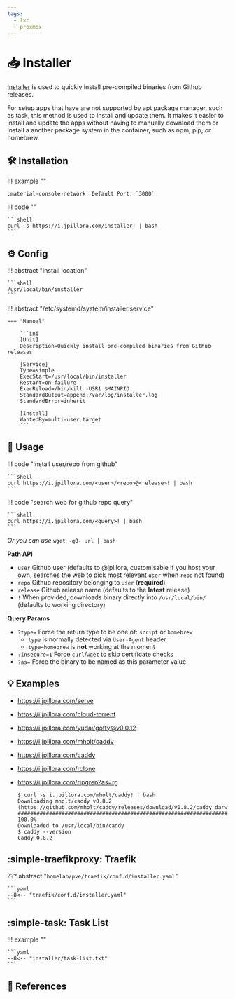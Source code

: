 ```yaml
---
tags:
  - lxc
  - proxmox
---
```

# :inbox_tray: Installer

[Installer][1] is used to quickly install pre-compiled binaries from Github releases.

For setup apps that have are not supported by apt package manager, such as task,  this method is used to install and update them. It makes it easier to install and update the apps without having to manually download them or install a another package system in the container, such as npm, pip, or homebrew.

## :hammer_and_wrench: Installation

!!! example ""

    :material-console-network: Default Port: `3000`

!!! code ""

    ```shell
    curl -s https://i.jpillora.com/installer! | bash
    ```

## :gear: Config

!!! abstract "Install location"

    ```shell
    /usr/local/bin/installer
    ```

!!! abstract "/etc/systemd/system/installer.service"

    === "Manual"
    
        ```ini
        [Unit]
        Description=Quickly install pre-compiled binaries from Github releases

        [Service]
        Type=simple
        ExecStart=/usr/local/bin/installer
        Restart=on-failure
        ExecReload=/bin/kill -USR1 $MAINPID
        StandardOutput=append:/var/log/installer.log
        StandardError=inherit

        [Install]
        WantedBy=multi-user.target
        ```

## :pencil: Usage

!!! code "install user/repo from github"

    ```shell
    curl https://i.jpillora.com/<user>/<repo>@<release>! | bash
    ```

!!! code "search web for github repo query"

    ```shell
    curl https://i.jpillora.com/<query>! | bash
    ```

*Or you can use* `wget -qO- url | bash`

**Path API**

- `user` Github user (defaults to @jpillora, customisable if you host your own, searches the web to pick most relevant `user` when `repo` not found)
- `repo` Github repository belonging to `user` (**required**)
- `release` Github release name (defaults to the **latest** release)
- `!` When provided, downloads binary directly into `/usr/local/bin/` (defaults to working directory)

**Query Params**

- `?type=` Force the return type to be one of: `script` or `homebrew`
    - `type` is normally detected via `User-Agent` header
    - `type=homebrew` is **not** working at the moment
- `?insecure=1` Force `curl`/`wget` to skip certificate checks
- `?as=` Force the binary to be named as this parameter value

## :bulb: Examples

* https://i.jpillora.com/serve
* https://i.jpillora.com/cloud-torrent
* https://i.jpillora.com/yudai/gotty@v0.0.12
* https://i.jpillora.com/mholt/caddy
* https://i.jpillora.com/caddy
* https://i.jpillora.com/rclone
* https://i.jpillora.com/ripgrep?as=rg

    ```shell
    $ curl -s i.jpillora.com/mholt/caddy! | bash
    Downloading mholt/caddy v0.8.2 (https://github.com/mholt/caddy/releases/download/v0.8.2/caddy_darwin_amd64.zip)
    ######################################################################## 100.0%
    Downloaded to /usr/local/bin/caddy
    $ caddy --version
    Caddy 0.8.2
    ```

## :simple-traefikproxy: Traefik

??? abstract "`homelab/pve/traefik/conf.d/installer.yaml`"

    ```yaml
    --8<-- "traefik/conf.d/installer.yaml"
    ```

## :simple-task: Task List

!!! example ""

    ```yaml
    --8<-- "installer/task-list.txt"
    ```

## :link: References

[1]: <https://github.com/jpillora/installer>
